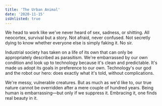 ```yaml
---
title: 'The Urban Animal'
date: '2020-11-15'
isUnlisted: true
---
```


We head to work like we've never heard of sex, sadness, or shitting. All neocortex, survival but a story. Not afraid, never confused. Not secretly dying to know whether everyone else is simply faking it. No sir.

Industrial society has taken on a life of its own that can only be appropriately described as parasitism. We're embarrassed by our own condition and look up to technology because it's clean and predictable. It's made us adopt its goals in preference to our own. Technology's our god and the robot our hero: does exactly what it's told, without complications.

We're messy, vulnerable creatures. But as much as we'd like to, our true nature cannot be overridden after a mere couple of hundred years. Being human is embarrassing—but only if we suppress it. Embracing it, one finds real beauty in it.
